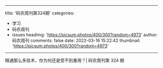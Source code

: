 
---
title: '码农周刊第324期'
categories: 
 - 学习
 - 码农周刊
 - issues
headimg: 'https://picsum.photos/400/300?random=4973'
author: 码农周刊
comments: false
date: 2022-03-16 15:22:42
thumbnail: 'https://picsum.photos/400/300?random=4973'
---

<div>   
精通那么多技术，你为何还是受不到重用？| 码农周刊第 324 期  
</div>
            